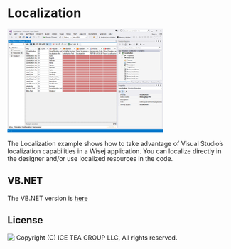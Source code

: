 ﻿Localization
====

<img src="../Support/Images/Localization.png" width="350" height="233">

The Localization example shows how to take advantage of Visual Studio’s localization capabilities in a Wisej application. You can localize directly in the designer and/or use localized resources in the code.

VB.NET
------
The VB.NET version is [here](https://github.com/iceteagroup/wisej-examples-vb/tree/main/Localization)

License
-------
<img src="http://iceteagroup.com/wp-content/uploads/2017/01/Square-64x64-trasp.png" height="20" align="top"> Copyright (C) ICE TEA GROUP LLC, All rights reserved.

